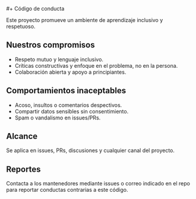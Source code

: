 #+ Código de conducta

Este proyecto promueve un ambiente de aprendizaje inclusivo y respetuoso.

## Nuestros compromisos
- Respeto mutuo y lenguaje inclusivo.
- Críticas constructivas y enfoque en el problema, no en la persona.
- Colaboración abierta y apoyo a principiantes.

## Comportamientos inaceptables
- Acoso, insultos o comentarios despectivos.
- Compartir datos sensibles sin consentimiento.
- Spam o vandalismo en issues/PRs.

## Alcance
Se aplica en issues, PRs, discusiones y cualquier canal del proyecto.

## Reportes
Contacta a los mantenedores mediante issues o correo indicado en el repo para reportar conductas contrarias a este código.

